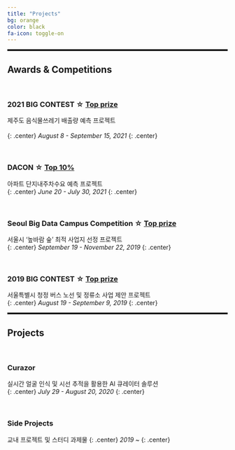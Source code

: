 ```yaml
---
title: "Projects"
bg: orange
color: black
fa-icon: toggle-on
---
```




<hr style="border-top: solid 3px;" />

## Awards & Competitions 
<br>

### **2021 BIG CONTEST** ☆ [Top prize](https://www.bigcontest.or.kr/introduce/summary.php)

<a class="list-group-item" href="https://github.com/rbill109/Bigcontest_2021_Nextlevel"><i class="fa fa-github fa-fw" style="font-size:32px" aria-hidden="true"></i><a>
제주도 음식물쓰레기 배출량 예측 프로젝트 <br>   
{: .center}
*August 8 - September 15, 2021*
{: .center}

<br>

### **DACON** ☆ [Top 10%](https://dacon.io/en/competitions/official/235745/leaderboard)
<a class="list-group-item" href="https://github.com/rbill109/Dacon_2021_Nextlevel"><i class="fa fa-github fa-fw" style="font-size:32px" aria-hidden="true"></i><a>
아파트 단지내주차수요 예측 프로젝트 <br>
{: .center}
*June 20 - July 30, 2021*
{: .center}

<br>

### **Seoul Big Data Campus Competition** ☆ [Top prize](https://bigdata.seoul.go.kr/noti/selectNoti.do?r_id=P260&bbs_seq=335&ac_type=A1&sch_type=&sch_text=&currentPage=3)
<a class="list-group-item" href="https://github.com/rbill109/BigdataCampus_2019_Bitingwind"><i class="fa fa-github fa-fw" style="font-size:32px" aria-hidden="true"></i><a>
서울시 ‘높바람 숲’ 최적 사업지 선정 프로젝트 <br>
{: .center}
*September 19 - November 22, 2019*
{: .center}

<br>


### **2019 BIG CONTEST** ☆ [Top prize](https://www.bigcontest.or.kr/introduce/history2019.php)
<a class="list-group-item" href="https://github.com/rbill109/Bigcontest_2019_Firefist"><i class="fa fa-github fa-fw" style="font-size:32px" aria-hidden="true"></i><a>
서울특별시 청정 버스 노선 및 정류소 사업 제안 프로젝트 <br>
{: .center}
*August 19 - September 9, 2019*
{: .center}

<hr style="border-top: solid 3px;" />

## Projects
<br>

### **Curazor**
<a class="list-group-item" href="https://github.com/rbill109/POSCO_2020_Curazor"><i class="fa fa-github fa-fw" style="font-size:32px" aria-hidden="true"></i><a>
실시간 얼굴 인식 및 시선 추적을 활용한 AI 큐레이터 솔루션 <br>
{: .center}
*July 29 - August 20, 2020*
{: .center}

<br>


### **Side Projects**
<a class="list-group-item" href="https://github.com/rbill109/SideProject"><i class="fa fa-github fa-fw" style="font-size:32px" aria-hidden="true"></i><a>
교내 프로젝트 및 스터디 과제물
{: .center}
*2019 ~*
{: .center}

